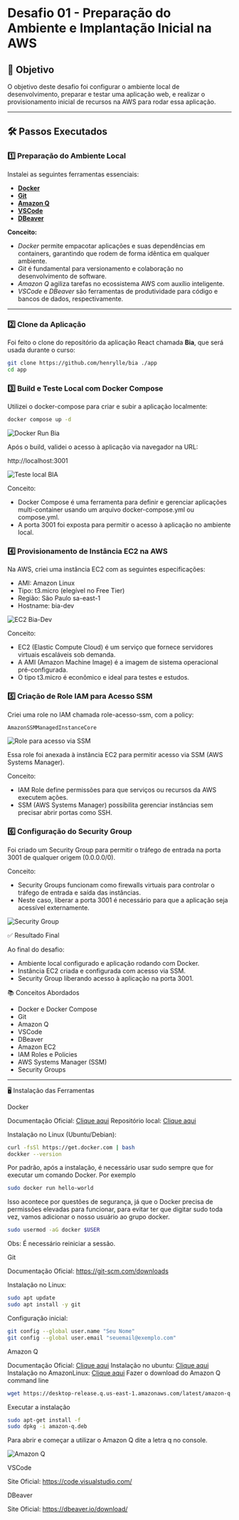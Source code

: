 # Desafio 01 - Preparação do Ambiente e Implantação Inicial na AWS

## 🎯 Objetivo
O objetivo deste desafio foi configurar o ambiente local de desenvolvimento, preparar e testar uma aplicação web, e realizar o provisionamento inicial de recursos na AWS para rodar essa aplicação.

---

## 🛠️ Passos Executados

### 1️⃣ Preparação do Ambiente Local
Instalei as seguintes ferramentas essenciais:

- [**Docker**](#docker)  
- [**Git**](#git)  
- [**Amazon Q**](#amazon-q)  
- [**VSCode**](#vscode)  
- [**DBeaver**](#dbeaver)  

**Conceito:**  
- *Docker* permite empacotar aplicações e suas dependências em containers, garantindo que rodem de forma idêntica em qualquer ambiente.  
- *Git* é fundamental para versionamento e colaboração no desenvolvimento de software.  
- *Amazon Q* agiliza tarefas no ecossistema AWS com auxílio inteligente.  
- *VSCode* e *DBeaver* são ferramentas de produtividade para código e bancos de dados, respectivamente.

---

### 2️⃣ Clone da Aplicação
Foi feito o clone do repositório da aplicação React chamada **Bia**, que será usada durante o curso:

```bash
git clone https://github.com/henrylle/bia ./app
cd app
```

### 3️⃣ Build e Teste Local com Docker Compose

Utilizei o docker-compose para criar e subir a aplicação localmente:

```bash
docker compose up -d

```
![Docker Run Bia](./Assets/docker-run-bia.png)

Após o build, validei o acesso à aplicação via navegador na URL:

http://localhost:3001

![Teste local BIA](./Assets/teste-bia.png)


Conceito:

- Docker Compose é uma ferramenta para definir e gerenciar aplicações multi-container usando um arquivo docker-compose.yml ou compose.yml.
- A porta 3001 foi exposta para permitir o acesso à aplicação no ambiente local.

### 4️⃣ Provisionamento de Instância EC2 na AWS

Na AWS, criei uma instância EC2 com as seguintes especificações:

- AMI: Amazon Linux
- Tipo: t3.micro (elegível no Free Tier)
- Região: São Paulo sa-east-1
- Hostname: bia-dev

![EC2 Bia-Dev](./Assets/ec2-bia-dev.png)

Conceito:

- EC2 (Elastic Compute Cloud) é um serviço que fornece servidores virtuais escaláveis sob demanda.
- A AMI (Amazon Machine Image) é a imagem de sistema operacional pré-configurada.
- O tipo t3.micro é econômico e ideal para testes e estudos.

### 5️⃣ Criação de Role IAM para Acesso SSM

Criei uma role no IAM chamada role-acesso-ssm, com a policy:

```bash
AmazonSSMManagedInstanceCore
```

![Role para acesso via SSM](./Assets/role-acesso-ssm.png)


Essa role foi anexada à instância EC2 para permitir acesso via SSM (AWS Systems Manager).

Conceito:

- IAM Role define permissões para que serviços ou recursos da AWS executem ações.
- SSM (AWS Systems Manager) possibilita gerenciar instâncias sem precisar abrir portas como SSH.

### 6️⃣ Configuração do Security Group

Foi criado um Security Group para permitir o tráfego de entrada na porta 3001 de qualquer origem (0.0.0.0/0).

Conceito:

- Security Groups funcionam como firewalls virtuais para controlar o tráfego de entrada e saída das instâncias.
- Neste caso, liberar a porta 3001 é necessário para que a aplicação seja acessível externamente.

![Security Group](./Assets/security-group.png)


✅ Resultado Final

Ao final do desafio:

- Ambiente local configurado e aplicação rodando com Docker.
- Instância EC2 criada e configurada com acesso via SSM.
- Security Group liberando acesso à aplicação na porta 3001.

📚 Conceitos Abordados

- Docker e Docker Compose
- Git
- Amazon Q
- VSCode
- DBeaver
- Amazon EC2
- IAM Roles e Policies
- AWS Systems Manager (SSM)
- Security Groups

<hr>

🖥️ Instalação das Ferramentas

<a id="docker"></a>Docker

Documentação Oficial: [Clique aqui](https://docs.docker.com/get-docker/)
Repositório local: [Clique aqui](https://github.com/bruno-salmito/Docker/)

Instalação no Linux (Ubuntu/Debian):

```bash
curl -fsSl https://get.docker.com | bash
dockker --version
```

Por padrão, após a instalação, é necessário usar sudo sempre que for executar um comando Docker. Por exemplo
```bash
sudo docker run hello-world
```
Isso acontece por questões de segurança, já que o Docker precisa de permissões elevadas para funcionar, para evitar ter que digitar sudo toda vez, vamos adicionar o nosso usuário ao grupo docker.
```bash
sudo usermod -aG docker $USER
```
Obs: É necessário reiniciar a sessão.


<a id="git"></a>Git

Documentação Oficial: https://git-scm.com/downloads

Instalação no Linux:
```bash
sudo apt update
sudo apt install -y git
```

Configuração inicial:
```bash
git config --global user.name "Seu Nome"
git config --global user.email "seuemail@exemplo.com"
```

<a id="amazon-q"></a>Amazon Q

Documentação Oficial: [Clique aqui](https://docs.aws.amazon.com/amazonq/)
Instalação no ubuntu: [Clique aqui](https://docs.aws.amazon.com/amazonq/latest/qdeveloper-ug/command-line-installing.html#command-line-installing-ubuntu)
Instalação no AmazonLinux: [Clique aqui](https://docs.aws.amazon.com/amazonq/latest/qdeveloper-ug/command-line-installing-ssh-setup-autocomplete.html)
Fazer o download do Amazon Q command line
```bash
wget https://desktop-release.q.us-east-1.amazonaws.com/latest/amazon-q.deb
```

Executar a instalação
```bash
sudo apt-get install -f
sudo dpkg -i amazon-q.deb
```
Para abrir e começar a utilizar o Amazon Q dite a letra q no console.

![Amazon Q](./Assets/amazonQ.png)

<a id="vscode"></a>VSCode

Site Oficial: https://code.visualstudio.com/


<a id="dbeaver"></a>DBeaver

Site Oficial: https://dbeaver.io/download/


